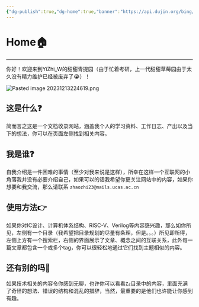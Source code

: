 ```yaml
---
{"dg-publish":true,"dg-home":true,"banner":"https://api.dujin.org/bing/1920.php","cssclass":"fullwidth,noyaml,noscroll,myhome","obsidianUIMode":"preview","permalink":"/HomePage/","tags":["gardenEntry"],"dgPassFrontmatter":true}
---
```



# Home🏠
---
你好！欢迎来到YiZhi_W的甜甜青提园（由于忙着考研，上一代甜甜草莓园由于太久没有精力维护已经被废弃了😭）！

![Pasted image 20231213224619.png](/img/user/work%20diary/imgs/Pasted%20image%2020231213224619.png)

## 这是什么❓
简而言之这是一个文档收录网站，涵盖我个人的学习资料、工作日志、产出以及当下的想法，你可以在页面左侧找到相关内容。
## 我是谁❓
自我介绍是一件困难的事情（至少对我来说是这样），所幸在这样一个互联网的小角落我并没有必要介绍自己，如果可以的话我希望你更关注网站中的内容，如果你想要和我交流，那么请联系 `zhaozhi23@mails.ucas.ac.cn`
## 使用方法👉
如果你对IC设计、计算机体系结构、RISC-V、Verilog等内容感兴趣，那么如你所见，左侧有一个目录（我希望把目录规划的尽量有条理，但是。。。）所见即所得，左侧上方有一个搜索栏，右侧的界面展示了文章、概念之间的互联关系，此外每一篇文章都包含一个或多个tag，你可以很轻松地通过它们找到主题相似的内容。
## 还有别的吗🌠
如果技术相关的内容令你感到无聊，也许你可以看看`Zz`目录中的内容，里面充满了奇怪的想法、错误的结构和混乱的措辞，当然，最重要的是他们也许能让你感到有趣。




